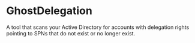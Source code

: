 # GhostDelegation
A tool that scans your Active Directory for accounts with delegation rights pointing to SPNs that do not exist or no longer exist.
